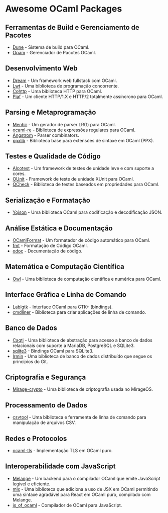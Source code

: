 
# Awesome OCaml Packages

## Ferramentas de Build e Gerenciamento de Pacotes
- [Dune](https://dune.build) - Sistema de build para OCaml.
- [Opam](https://opam.ocaml.org) - Gerenciador de Pacotes OCaml.

## Desenvolvimento Web
- [Dream](https://aantron.github.io/dream/) - Um framework web fullstack com OCaml.
- [Lwt](https://github.com/ocsigen/lwt) - Uma biblioteca de programação concorrente.
- [Cohttp](https://github.com/mirage/ocaml-cohttp) - Uma biblioteca HTTP para OCaml.
- [Piaf](https://github.com/anmonteiro/piaf) - Um cliente HTTP/1.X e HTTP/2 totalmente assíncrono para OCaml.

## Parsing e Metaprogramação 
- [Menhir](http://gallium.inria.fr/~fpottier/menhir/) - Um gerador de parser LR(1) para OCaml.
- [ocaml-re](https://github.com/ocaml/ocaml-re) - Biblioteca de expressões regulares para OCaml.
- [Angstrom](https://github.com/inhabitedtype/angstrom) - Parser combinators.
- [ppxlib](https://github.com/ocaml-ppx/ppxlib) - Biblioteca base para extensões de sintaxe em OCaml (PPX).

## Testes e Qualidade de Código
- [Alcotest](https://github.com/mirage/alcotest) - Um framework de testes de unidade leve e com suporte a cores.
- [OUnit](https://github.com/gildor478/ounit) - Framework de teste de unidade XUnit para OCaml.
- [QCheck](https://github.com/c-cube/qcheck) - Biblioteca de testes baseados em propriedades para OCaml.

## Serialização e Formatação
- [Yojson](https://github.com/ocaml-community/yojson) - Uma biblioteca OCaml para codificação e decodificação JSON.

## Análise Estática e Documentação
- [OCamlFormat](https://github.com/ocaml-ppx/ocamlformat) - Um formatador de código automático para OCaml.
- [fmt](https://github.com/dbuenzli/fmt) - Formatação de Código OCaml.
- [odoc](https://github.com/ocaml/odoc) - Documentação de código.

## Matemática e Computação Científica
- [Owl](https://github.com/owlbarn/owl) - Uma biblioteca de computação científica e numérica para OCaml.

## Interface Gráfica e Linha de Comando
- [Lablgtk](https://github.com/garrigue/lablgtk) - Interface OCaml para GTK+ (bindings).
- [cmdliner](https://github.com/dbuenzli/cmdliner) - Biblioteca para criar aplicações de linha de comando.

## Banco de Dados
- [Caqti](https://github.com/paurkedal/ocaml-caqti) - Uma biblioteca de abstração para acesso a banco de dados relacionais com suporte a MariaDB, PostgreSQL e SQLite3.
- [sqlite3](https://github.com/mmottl/sqlite3-ocaml) - Bindings OCaml para SQLite3.
- [Irmin](https://irmin.org/) - Uma biblioteca de banco de dados distribuído que segue os princípios do Git.

## Criptografia e Segurança
- [Mirage-crypto](https://github.com/mirage/mirage-crypto) - Uma biblioteca de criptografia usada no MirageOS.

## Processamento de Dados
- [csvtool](https://github.com/Chris00/ocaml-csv) - Uma biblioteca e ferramenta de linha de comando para manipulação de arquivos CSV.

## Redes e Protocolos
- [ocaml-tls](https://github.com/mirleft/ocaml-tls) - Implementação TLS em OCaml puro.

## Interoperabilidade com JavaScript
- [Melange](https://github.com/melange-re/melange) - Um backend para o compilador OCaml que emite JavaScript legível e eficiente.
- [mlx](https://github.com/ocaml-mlx/mlx) - Uma biblioteca que adiciona a uso de JSX em OCaml permitindo uma sintaxe agradável para React em OCaml puro, compilado com Melange.
- [js_of_ocaml](https://github.com/ocsigen/js_of_ocaml) - Compilador de OCaml para JavaScript.
